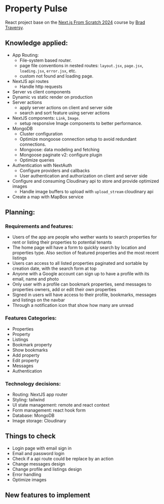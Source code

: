 # Property Pulse

React project base on the [Next.js From Scratch 2024](https://www.udemy.com/course/nextjs-from-scratch/) course by [Brad Traversy](https://www.traversymedia.com/).

## Knowledge applied:

- App Routing:
  - File-system based router.
  - page file conventions in nested routes: `layout.jsx`, `page.jsx`, `loading.jsx`, `error.jsx`, etc.
  - custom not found and loading page.
- NextJS api routes
  - Handle http requests
- Server vs client components
- Dynamic vs static render on production
- Server actions
  - apply server actions on client and server side
  - search and sort feature using server actions
- NextJS components: `Link`, `Image`.
  - setup responsive Image components to better performance.
- MongoDB
  - Cluster configuration
  - Optimize mongoose connection setup to avoid redundant connections.
  - Mongoose: data modeling and fetching
  - Mongoose paginate v2: configure plugin
  - Optimize queries
- Authentication with NextAuth
  - Configure providers and callbacks
  - User authentication and authorization on client and server side
- Configure and consuming Cloudinary api to store and provide optimized images
  - Handle image buffers to upload with `upload_stream` cloudinary api
- Create a map with MapBox service

## Planning:

### Requirements and features:

- Users of the app are people who wether wants to search properties for rent or listing their properties to potential tenants
- The home page will have a form to quickly search by location and properties type. Also section of featured properties and the most recent listings
- Users can access to all listed properties paginated and sortable by creation date, with the search form at top
- Anyone with a Google account can sign up to have a profile with its email, name and photo
- Only user with a profile can bookmark properties, send messages to properties owners, add or edit their own properties
- Signed in users will have access to their profile, bookmarks, messages and listings on the navbar
- Through a notification icon that show how many are unread

### Features Categories:

- Properties
- Property
- Listings
- Bookmark property
- Show bookmarks
- Add property
- Edit property
- Messages
- Authentication

### Technology decisions:

- Routing: NextJS app router
- Styling: tailwind
- UI state management: remote and react context
- Form management: react hook form
- Database: MongoDB
- Image storage: Cloudinary

## Things to check

- Login page with email sign in
- Email and password login
- Check if a api route could be replace by an action
- Change messages design
- Change profile and listings design
- Error handling
- Optimize images

## New features to implement
